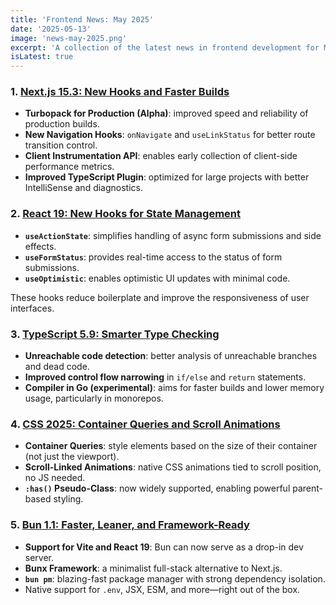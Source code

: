 ```yaml
---
title: 'Frontend News: May 2025'
date: '2025-05-13'
image: 'news-may-2025.png'
excerpt: 'A collection of the latest news in frontend development for May 2025'
isLatest: true
---
```


### 1. [Next.js 15.3: New Hooks and Faster Builds](https://nextjs.org/blog/next-15-3)

- **Turbopack for Production (Alpha)**: improved speed and reliability of production builds.
- **New Navigation Hooks**: `onNavigate` and `useLinkStatus` for better route transition control.
- **Client Instrumentation API**: enables early collection of client-side performance metrics.
- **Improved TypeScript Plugin**: optimized for large projects with better IntelliSense and diagnostics.

### 2. [React 19: New Hooks for State Management](https://react.dev/blog/2024/12/05/react-19)

- **`useActionState`**: simplifies handling of async form submissions and side effects.
- **`useFormStatus`**: provides real-time access to the status of form submissions.
- **`useOptimistic`**: enables optimistic UI updates with minimal code.

These hooks reduce boilerplate and improve the responsiveness of user interfaces.

### 3. [TypeScript 5.9: Smarter Type Checking](https://github.com/microsoft/TypeScript/milestone/214)

- **Unreachable code detection**: better analysis of unreachable branches and dead code.
- **Improved control flow narrowing** in `if/else` and `return` statements.
- **Compiler in Go (experimental)**: aims for faster builds and lower memory usage, particularly in monorepos.

### 4. [CSS 2025: Container Queries and Scroll Animations](https://developer.chrome.com/blog/css-scroll-state-queries)

- **Container Queries**: style elements based on the size of their container (not just the viewport).
- **Scroll-Linked Animations**: native CSS animations tied to scroll position, no JS needed.
- **`:has()` Pseudo-Class**: now widely supported, enabling powerful parent-based styling.

### 5. [Bun 1.1: Faster, Leaner, and Framework-Ready](https://bun.sh/blog/bun-v1.1)

- **Support for Vite and React 19**: Bun can now serve as a drop-in dev server.
- **Bunx Framework**: a minimalist full-stack alternative to Next.js.
- **`bun pm`**: blazing-fast package manager with strong dependency isolation.
- Native support for `.env`, JSX, ESM, and more—right out of the box.
